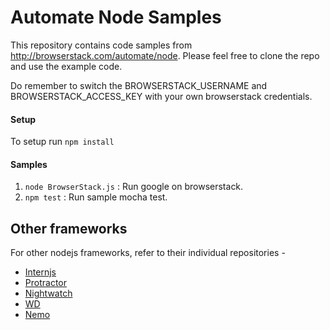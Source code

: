 # Automate Node Samples

This repository contains code samples from http://browserstack.com/automate/node. Please feel free to clone the repo and use the example code.

Do remember to switch the BROWSERSTACK_USERNAME and BROWSERSTACK_ACCESS_KEY with your own browserstack credentials.

####  Setup
To setup run `npm install`

#### Samples
1. `node BrowserStack.js` : Run google on browserstack.
1. `npm test` : Run sample mocha test.

## Other frameworks

For other nodejs frameworks, refer to their individual repositories - 

- [Internjs](https://github.com/browserstack/intern-browserstack)
- [Protractor](https://github.com/browserstack/protractor-browserstack)
- [Nightwatch](https://github.com/browserstack/nightwatch-browserstack)
- [WD](https://github.com/browserstack/wd-browserstack)
- [Nemo](https://github.com/browserstack/nemo-browserstack)
